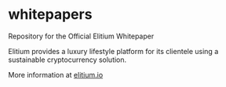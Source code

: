 # whitepapers
Repository for the Official Elitium Whitepaper

Elitium provides a luxury lifestyle platform for its clientele
using a sustainable cryptocurrency solution.

More information at [elitium.io](https://www.elitium.io)
